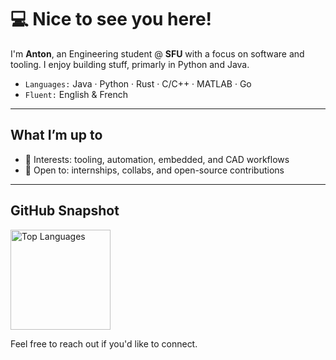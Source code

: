 # 💻 Nice to see you here!

I'm **Anton**, an Engineering student @ **SFU** with a focus on software and tooling. I enjoy building stuff, primarly in Python and Java.

- `Languages:` Java · Python · Rust · C/C++ · MATLAB · Go  
- `Fluent:` English & French

---

## What I’m up to
- 🧪 Interests: tooling, automation, embedded, and CAD workflows
- 🤝 Open to: internships, collabs, and open-source contributions

---

## GitHub Snapshot
<a href="https://github.com/antonfromvancouver">
  <img align="top" height="160" src="https://github-readme-stats.vercel.app/api/top-langs/?username=antonfromvancouver&layout=compact&hide_title=true" alt="Top Languages">
</a>


Feel free to reach out if you'd like to connect.

